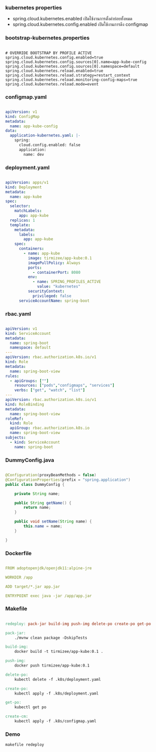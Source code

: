 ### kubernetes properties

- spring.cloud.kubernetes.enabled เปิดใช้งานการตั้งค่าย่อยทั้งหมด
- spring.cloud.kubernetes.config.enabled เปิดใช้งานการดึง configmap


### bootstrap-kubernetes.properties

```properties

# OVERRIDE BOOTSTRAP BY PROFILE ACTIVE
spring.cloud.kubernetes.config.enabled=true
spring.cloud.kubernetes.config.sources[0].name=app-kube-config
spring.cloud.kubernetes.config.sources[0].namespace=default
spring.cloud.kubernetes.reload.enabled=true
spring.cloud.kubernetes.reload.strategy=restart_context
spring.cloud.kubernetes.reload.monitoring-config-maps=true
spring.cloud.kubernetes.reload.mode=event

```

### configmap.yaml

```yaml

apiVersion: v1
kind: ConfigMap
metadata:
  name: app-kube-config
data:
  application-kubernetes.yaml: |-
    spring:
      cloud.config.enabled: false
      application:
        name: dev

```

### deployment.yaml

```yaml

apiVersion: apps/v1
kind: Deployment
metadata:
  name: app-kube
spec:
  selector:
    matchLabels:
      app: app-kube
  replicas: 1
  template:
    metadata:
      labels:
        app: app-kube
    spec:
      containers:
        - name: app-kube
          image: tirmizee/app-kube:0.1
          imagePullPolicy: Always
          ports:
            - containerPort: 8080
          env:
            - name: SPRING_PROFILES_ACTIVE
              value: "kubernetes"
          securityContext:
            privileged: false
      serviceAccountName: spring-boot

```

### rbac.yaml

```yaml

apiVersion: v1
kind: ServiceAccount
metadata:
  name: spring-boot
  namespace: default
---
apiVersion: rbac.authorization.k8s.io/v1
kind: Role
metadata:
  name: spring-boot-view
rules:
  - apiGroups: [""]
    resources: ["pods","configmaps", "services"]
    verbs: ["get", "watch", "list"]
---
apiVersion: rbac.authorization.k8s.io/v1
kind: RoleBinding
metadata:
  name: spring-boot-view
roleRef:
  kind: Role
  apiGroup: rbac.authorization.k8s.io
  name: spring-boot-view
subjects:
  - kind: ServiceAccount
    name: spring-boot

```

### DummyConfig.java

```java

@Configuration(proxyBeanMethods = false)
@ConfigurationProperties(prefix = "spring.application")
public class DummyConfig {

    private String name;

    public String getName() {
        return name;
    }

    public void setName(String name) {
        this.name = name;
    }

}

```

### Dockerfile

```yaml

FROM adoptopenjdk/openjdk11:alpine-jre

WORKDIR /app

ADD target/*.jar app.jar

ENTRYPOINT exec java -jar /app/app.jar


```

### Makefile

```makefile

redeploy: pack-jar build-img push-img delete-po create-po get-po

pack-jar:
	./mvnw clean package -DskipTests

build-img:
	docker build -t tirmizee/app-kube:0.1 .

push-img:
	docker push tirmizee/app-kube:0.1

delete-po:
	kubectl delete -f .k8s/deployment.yaml

create-po:
	kubectl apply -f .k8s/deployment.yaml

get-po:
	kubectl get po

create-cm:
	kubectl apply -f .k8s/configmap.yaml

```

### Demo

    makefile redeploy